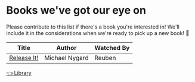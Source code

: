 # Books we've got our eye on

Please contribute to this list if there's a book you're interested in! We'll include it in the considerations when we're ready to pick up a new book! 💚

| Title | Author | Watched By |
| --- | --- | --- |
| [Release It!](https://www.goodreads.com/book/show/1069827.Release_It_) | Michael Nygard | Reuben |

[👈 Library](./library.md)